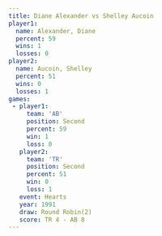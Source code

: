 ```yaml
---
title: Diane Alexander vs Shelley Aucoin
player1:                
  name: Alexander, Diane
  percent: 59           
  wins: 1               
  losses: 0             
player2:                
  name: Aucoin, Shelley 
  percent: 51           
  wins: 0               
  losses: 1             
games:
 - player1:          
     team: 'AB'      
     position: Second
     percent: 59     
     win: 1          
     loss: 0         
   player2:          
     team: 'TR'      
     position: Second
     percent: 51     
     win: 0          
     loss: 1         
   event: Hearts       
   year: 1991          
   draw: Round Robin(2)
   score: TR 4 - AB 8  
---
```

